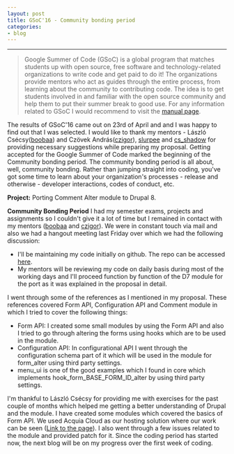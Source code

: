 ```yaml
---
layout: post
title: GSoC'16 - Community bonding period
categories:
- blog
---
```


---

> Google Summer of Code (GSoC) is a global program that matches students up with open source, free software and technology-related organizations to write code and get paid to do it! The organizations provide mentors who act as guides through the entire process, from learning about the community to contributing code. The idea is to get students involved in and familiar with the open source community and help them to put their summer break to good use. For any information related to GSoC I would recommend to visit the [manual page](https://developers.google.com/open-source/gsoc/resources/manual#student_manual).

The results of GSoC'16 came out on 23rd of April and and I was happy to find out that I was selected. I would like to thank my mentors - László Csécsy([boobaa](https://www.drupal.org/u/boobaa)) and Czövek András([czigor](https://www.drupal.org/u/czigor)), [slurpee](https://www.drupal.org/u/slurpee) and [cs_shadow](https://www.drupal.org/u/cs_shadow) for providing necessary suggestions while preparing my proposal. Getting accepted for the Google Summer of Code marked the beginning of the Community bonding period. The community bonding period is all about, well, community bonding. Rather than jumping straight into coding, you've got some time to learn about your organization's processes - release and otherwise - developer interactions, codes of conduct, etc.

**Project:** Porting Comment Alter module to Drupal 8.

**Community Bonding Period**
I had my semester exams, projects and assignments so I couldn't give it a lot of time but I remained in contact with my mentors ([boobaa](https://www.drupal.org/u/boobaa) and [czigor](https://www.drupal.org/u/czigor)). We were in constant touch via mail and also we had a hangout meeting last Friday over which we had the following discussion:

* I'll be maintaining my code initially on github. The repo can be accessed [here](https://github.com/anchal29/comment_alter).
* My mentors will be reviewing my code on daily basis during most of the working days and I'll proceed function by function of the D7 module for the port as it was explained in the proposal in detail.

I went through some of the references as I mentioned in my proposal. These references covered Form API, Configuration API and Comment module in which I tried to cover the following things:

* Form API: I created some small modules by using the Form API and also I tried to go through altering the forms using hooks which are to be used in the module.
* Configuration API: In configurational API I went through the configuration schema part of it which will be used in the module for form_alter using third party settings.
* menu_ui is one of the good examples which I found in core which implements hook_form_BASE_FORM_ID_alter by using third party settings.

I'm thankful to László Csécsy for providing me with exercises for the past couple of months which helped me getting a better understanding of Drupal and the module. I have created
some modules which covered the basics of Form API. We used Acquia Cloud as our hosting solution where our work can be seen ([Link to the page](http://anchal298pygasvddu.devcloud.acquia-sites.com/)). I also went through a few issues related to the module and provided patch for it.
Since the coding period has started now, the next blog will be on my progress over the first week of coding.
